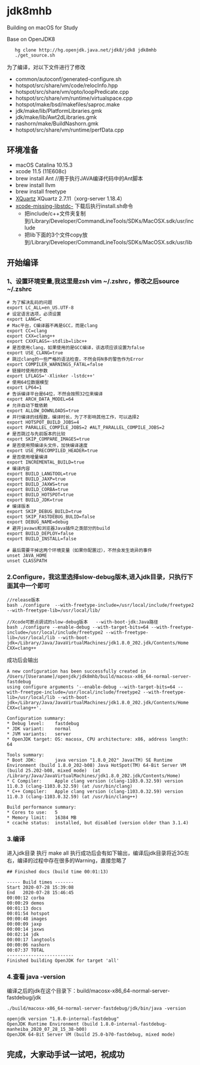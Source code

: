 # jdk8mhb
Building on macOS for Study

Base on OpenJDK8
```
   hg clone http://hg.openjdk.java.net/jdk8/jdk8 jdk8mhb
   ./get_source.sh
```
为了编译，对以下文件进行了修改
- common/autoconf/generated-configure.sh
- hotspot/src/share/vm/code/relocInfo.hpp
- hotspot/src/share/vm/opto/loopPredicate.cpp
- hotspot/src/share/vm/runtime/virtualspace.cpp
- hotspot/make/bsd/makefiles/saproc.make
- jdk/make/lib/PlatformLibraries.gmk
- jdk/make/lib/Awt2dLibraries.gmk
- nashorn/make/BuildNashorn.gmk
- hotspot/src/share/vm/runtime/perfData.cpp

## 环境准备
- macOS Catalina 10.15.3
- xcode 11.5 (11E608c)
- brew install Ant 		//用于执行JAVA编译代码中的Ant脚本
- brew install llvm
- brew install freetype  
- [XQuartz](https://www.xquartz.org/) XQuartz 2.7.11（xorg-server 1.18.4）
- [xcode-missing-libstdc-](https://github.com/imkiwa/xcode-missing-libstdc-)
   下载后执行install.sh命令
   - 把include/c++文件夹复制到/Library/Developer/CommandLineTools/SDKs/MacOSX.sdk/usr/include
   - 把lib下面的3个文件copy放到/Library/Developer/CommandLineTools/SDKs/MacOSX.sdk/usr/lib

## 开始编译
### 1、设置环境变量,我这里是zsh vim ~/.zshrc，修改之后source ~/.zshrc
```
# 为了解决乱码的问题
export LC_ALL=en_US.UTF-8
# 设定语言选项，必须设置
export LANG=C
# Mac平台，C编译器不再是GCC，而是clang
export CC=clang
export CXX=clang++
export CXXFLAGS=-stdlib=libc++
# 是否使用clang，如果使用的是GCC编译，该选项应该设置为false
export USE_CLANG=true
# 跳过clang的一些严格的语法检查，不然会将N多的警告作为Error
export COMPILER_WARNINGS_FATAL=false
# 链接时使用的参数
export LFLAGS='-Xlinker -lstdc++'
# 使用64位数据模型
export LP64=1
# 告诉编译平台是64位，不然会按照32位来编译
export ARCH_DATA_MODEL=64
# 允许自动下载依赖
export ALLOW_DOWNLOADS=true
# 并行编译的线程数，编译时长，为了不影响其他工作，可以选择2
export HOTSPOT_BUILD_JOBS=4
export PARALLEL_COMPILE_JOBS=2 #ALT_PARALLEL_COMPILE_JOBS=2
# 是否跳过与先前版本的比较
export SKIP_COMPARE_IMAGES=true
# 是否使用预编译头文件，加快编译速度
export USE_PRECOMPILED_HEADER=true
# 是否使用增量编译
export INCREMENTAL_BUILD=true
# 编译内容
export BUILD_LANGTOOL=true
export BUILD_JAXP=true
export BUILD_JAXWS=true
export BUILD_CORBA=true
export BUILD_HOTSPOT=true
export BUILD_JDK=true
# 编译版本
export SKIP_DEBUG_BUILD=true
export SKIP_FASTDEBUG_BULID=false
export DEBUG_NAME=debug
# 避开javaws和浏览器Java插件之类部分的build
export BUILD_DEPLOY=false
export BUILD_INSTALL=false

# 最后需要干掉这两个环境变量（如果你配置过），不然会发生诡异的事件
unset JAVA_HOME
unset CLASSPATH
```

### 2.Configure，我这里选择slow-debug版本,进入jdk目录，只执行下面其中一个即可
```
//release版本
bash ./configure  --with-freetype-include=/usr/local/include/freetype2 --with-freetype-lib=/usr/local/lib/

//Xcode可断点调试的slow-debug版本   --with-boot-jdk:Java路径 
bash ./configure --enable-debug --with-target-bits=64 --with-freetype-include=/usr/local/include/freetype2 --with-freetype-lib=/usr/local/lib --with-boot-jdk=/Library/Java/JavaVirtualMachines/jdk1.8.0_202.jdk/Contents/Home CXX=clang++
```
成功后会输出
```
A new configuration has been successfully created in
/Users/[Useraname]/openjdk/jdk8mhb/build/macosx-x86_64-normal-server-fastdebug
using configure arguments '--enable-debug --with-target-bits=64 --with-freetype-include=/usr/local/include/freetype2 --with-freetype-lib=/usr/local/lib --with-boot-jdk=/Library/Java/JavaVirtualMachines/jdk1.8.0_202.jdk/Contents/Home CXX=clang++'.

Configuration summary:
* Debug level:    fastdebug
* JDK variant:    normal
* JVM variants:   server
* OpenJDK target: OS: macosx, CPU architecture: x86, address length: 64

Tools summary:
* Boot JDK:       java version "1.8.0_202" Java(TM) SE Runtime Environment (build 1.8.0_202-b08) Java HotSpot(TM) 64-Bit Server VM (build 25.202-b08, mixed mode)  (at /Library/Java/JavaVirtualMachines/jdk1.8.0_202.jdk/Contents/Home)
* C Compiler:     Apple clang version (clang-1103.0.32.59) version 11.0.3 (clang-1103.0.32.59) (at /usr/bin/clang)
* C++ Compiler:   Apple clang version (clang-1103.0.32.59) version 11.0.3 (clang-1103.0.32.59) (at /usr/bin/clang++)

Build performance summary:
* Cores to use:   5
* Memory limit:   16384 MB
* ccache status:  installed, but disabled (version older than 3.1.4)
```

### 3.编译
进入jdk目录
执行 make all
执行成功后会有如下输出，编译后jdk目录将近3G左右，编译的过程中存在很多的Warning，直接忽略了
```
## Finished docs (build time 00:01:13)

----- Build times -------
Start 2020-07-28 15:39:08
End   2020-07-28 15:46:45
00:00:12 corba
00:00:29 demos
00:01:13 docs
00:01:54 hotspot
00:00:48 images
00:00:09 jaxp
00:00:14 jaxws
00:02:14 jdk
00:00:17 langtools
00:00:06 nashorn
00:07:37 TOTAL
-------------------------
Finished building OpenJDK for target 'all'
```

### 4.查看 java -version
编译之后的jdk在这个目录下：build/macosx-x86_64-normal-server-fastdebug/jdk
```
./build/macosx-x86_64-normal-server-fastdebug/jdk/bin/java -version

openjdk version "1.8.0-internal-fastdebug"
OpenJDK Runtime Environment (build 1.8.0-internal-fastdebug-manheiba_2020_07_28_15_38-b00)
OpenJDK 64-Bit Server VM (build 25.0-b70-fastdebug, mixed mode)
```

## 完成，大家动手试一试吧，祝成功
